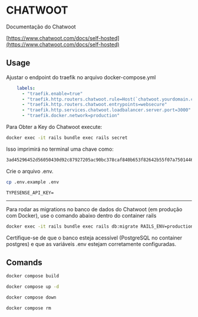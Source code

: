 # CHATWOOT

Documentação do Chatwoot

[https://www.chatwoot.com/docs/self-hosted](https://www.chatwoot.com/docs/self-hosted)

## Usage

Ajustar o endpoint do traefik no arquivo docker-compose.yml

```yaml
    labels:
      - "traefik.enable=true"
      - "traefik.http.routers.chatwoot.rule=Host(`chatwoot.yourdomain.com`)"
      - "traefik.http.routers.chatwoot.entrypoints=websecure"
      - "traefik.http.services.chatwoot.loadbalancer.server.port=3000"
      - "traefik.docker.network=production"
```

Para Obter a Key do Chatwoot execute:

```bash
docker exec -it rails bundle exec rails secret 
```

Isso imprimirá no terminal uma chave como:

```bash
3ad45296452d56050430d92c87927205ac90bc378caf840b653f82642b55f07a75014466f099b65cb0460777aba31dbfd9a6aae50225675bbf01261952f5c50b
```

Crie o arquivo .env.

```bash
cp .env.example .env
```

```dotenv
TYPESENSE_API_KEY=
```

---

Para rodar as migrations no banco de dados do Chatwoot (em produção com Docker), use o comando abaixo dentro do container rails

```bash
docker exec -it rails bundle exec rails db:migrate RAILS_ENV=production
```

Certifique-se de que o banco esteja acessível (PostgreSQL no container postgres) e que as variáveis .env estejam corretamente configuradas.

## Comands

```bash
docker compose build
```

```bash
docker compose up -d
```

```bash
docker compose down
```

```bash
docker compose rm
```